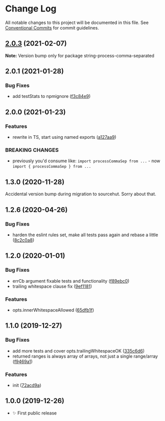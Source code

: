 # Change Log

All notable changes to this project will be documented in this file.
See [Conventional Commits](https://conventionalcommits.org) for commit guidelines.

## [2.0.3](https://github.com/codsen/codsen/compare/string-process-comma-separated@2.0.2...string-process-comma-separated@2.0.3) (2021-02-07)

**Note:** Version bump only for package string-process-comma-separated





## 2.0.1 (2021-01-28)

### Bug Fixes

- add testStats to npmignore ([f3c84e9](https://github.com/codsen/codsen/commit/f3c84e95afc5514214312f913692d85b2e12eb29))

## 2.0.0 (2021-01-23)

### Features

- rewrite in TS, start using named exports ([a127aa9](https://github.com/codsen/codsen/commit/a127aa9ec5946b035a55c6e81b44f4840fbafc09))

### BREAKING CHANGES

- previously you'd consume like: `import processCommaSep from ...` - now `import { processCommaSep } from ...`

## 1.3.0 (2020-11-28)

Accidental version bump during migration to sourcehut. Sorry about that.

## 1.2.6 (2020-04-26)

### Bug Fixes

- harden the eslint rules set, make all tests pass again and rebase a little ([8c2c0a8](https://gitlab.com/codsen/codsen/commit/8c2c0a8d1b0a0c195c853460ac4de117cee15033))

## 1.2.0 (2020-01-01)

### Bug Fixes

- errCb argument fixable tests and functionality ([f89ebc0](https://gitlab.com/codsen/codsen/commit/f89ebc03858734e67e4ffd4db9a89b4116fa07ea))
- trailing whitespace clause fix ([9ef1181](https://gitlab.com/codsen/codsen/commit/9ef1181c20e15b135b791ccc53343d135241cf22))

### Features

- opts.innerWhitespaceAllowed ([65dfb1f](https://gitlab.com/codsen/codsen/commit/65dfb1fa5fed0b201b3e5001d418b49b5f94917c))

## 1.1.0 (2019-12-27)

### Bug Fixes

- add more tests and cover opts.trailingWhitespaceOK ([335c6d6](https://gitlab.com/codsen/codsen/commit/335c6d63fa3ff0b324f5d191350fc0e593e88430))
- returned ranges is always array of arrays, not just a single range/array ([f9469a1](https://gitlab.com/codsen/codsen/commit/f9469a1f53aa13c7f85eb953e35428a735232cd1))

### Features

- init ([72acd9a](https://gitlab.com/codsen/codsen/commit/72acd9a022fbf4db0116e3d19b0a5dc451581200))

## 1.0.0 (2019-12-26)

- ✨ First public release
